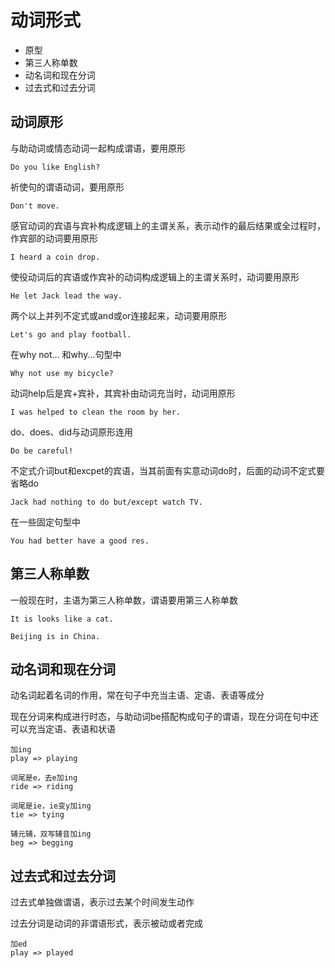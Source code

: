 # 动词形式

* 原型
* 第三人称单数
* 动名词和现在分词
* 过去式和过去分词



## 动词原形

与助动词或情态动词一起构成谓语，要用原形

```
Do you like English?
```

祈使句的谓语动词，要用原形

```
Don't move.
```

感官动词的宾语与宾补构成逻辑上的主谓关系，表示动作的最后结果或全过程时，作宾部的动词要用原形

```
I heard a coin drop.
```

使役动词后的宾语或作宾补的动词构成逻辑上的主谓关系时，动词要用原形

```
He let Jack lead the way.
```

两个以上并列不定式或and或or连接起来，动词要用原形

```
Let's go and play football.
```

在why not... 和why...句型中

```
Why not use my bicycle?
```

动词help后是宾+宾补，其宾补由动词充当时，动词用原形

```
I was helped to clean the room by her.
```

do、does、did与动词原形连用

```
Do be careful!
```

不定式介词but和excpet的宾语，当其前面有实意动词do时，后面的动词不定式要省略do

```
Jack had nothing to do but/except watch TV.
```

在一些固定句型中

```
You had better have a good res.
```



## 第三人称单数

一般现在时，主语为第三人称单数，谓语要用第三人称单数

```
It is looks like a cat.

Beijing is in China.
```



## 动名词和现在分词

动名词起着名词的作用，常在句子中充当主语、定语、表语等成分

现在分词来构成进行时态，与助动词be搭配构成句子的谓语，现在分词在句中还可以充当定语、表语和状语

```
加ing
play => playing

词尾是e，去e加ing
ride => riding

词尾是ie，ie变y加ing
tie => tying

辅元辅，双写辅音加ing
beg => begging
```



## 过去式和过去分词

过去式单独做谓语，表示过去某个时间发生动作

过去分词是动词的非谓语形式，表示被动或者完成

```
加ed
play => played
```

